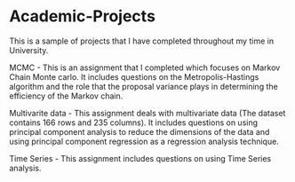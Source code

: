 # Academic-Projects
This is a sample of projects that I have completed throughout my time in University.  

MCMC - This is an assignment that I completed which focuses on Markov Chain Monte carlo. It includes questions on the Metropolis-Hastings algorithm and the role that the proposal variance plays in determining the efficiency of the Markov chain.  
  
Multivarite data - This assignment deals with multivariate data (The dataset contains 166 rows and 235 columns). It includes questions on using principal component analysis to reduce the dimensions of the data and using principal component regression as a regression analysis technique.  
    
Time Series - This assignment includes questions on using Time Series analysis.

